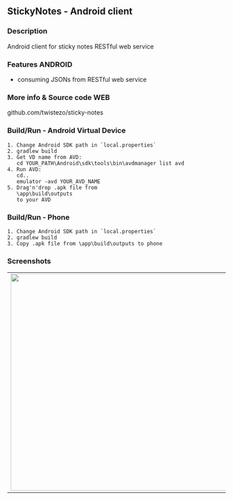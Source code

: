 ## StickyNotes - Android client

### Description
Android client for sticky notes RESTful web service

### Features ANDROID
- consuming JSONs from RESTful web service

### More info & Source code WEB
github.com/twistezo/sticky-notes

### Build/Run - Android Virtual Device
```
1. Change Android SDK path in `local.properties`
2. gradlew build
3. Get VD name from AVD: 
   cd YOUR_PATH\Android\sdk\tools\bin\avdmanager list avd
4. Run AVD: 
   cd..
   emulator -avd YOUR_AVD_NAME
5. Drag'n'drop .apk file from 
   \app\build\outputs
   to your AVD
```

### Build/Run - Phone
```
1. Change Android SDK path in `local.properties`
2. gradlew build
3. Copy .apk file from \app\build\outputs to phone
```

### Screenshots
<table>
    <tr>
        <td>
            <img src="http://i.imgur.com/GcfTRLG.png" width="500">
        </td>
        <td>
            <img src="http://i.imgur.com/DioMC2v.png" width="500">
        </td>
    </tr>
    </tr>
</table>
